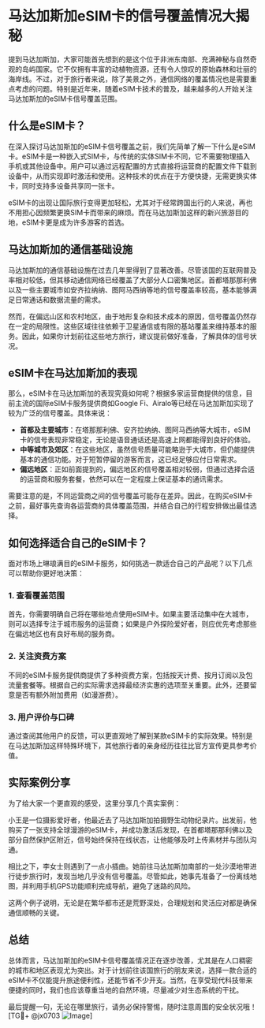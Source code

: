 # 马达加斯加eSIM卡的信号覆盖情况大揭秘

提到马达加斯加，大家可能首先想到的是这个位于非洲东南部、充满神秘与自然奇观的岛屿国家。它不仅拥有丰富的动植物资源，还有令人惊叹的原始森林和壮丽的海岸线。不过，对于旅行者来说，除了美景之外，通信网络的覆盖情况也是需要重点考虑的问题。特别是近年来，随着eSIM卡技术的普及，越来越多的人开始关注马达加斯加的eSIM卡信号覆盖范围。

## 什么是eSIM卡？

在深入探讨马达加斯加的eSIM卡信号覆盖之前，我们先简单了解一下什么是eSIM卡。eSIM卡是一种嵌入式SIM卡，与传统的实体SIM卡不同，它不需要物理插入手机或其他设备中。用户可以通过远程配置的方式直接将运营商的配置文件下载到设备中，从而实现即时激活和使用。这种技术的优点在于方便快捷，无需更换实体卡，同时支持多设备共享同一张卡。

eSIM卡的出现让国际旅行变得更加轻松，尤其对于经常跨国出行的人来说，再也不用担心因频繁更换SIM卡而带来的麻烦。而在马达加斯加这样的新兴旅游目的地，eSIM卡更是成为许多游客的首选。

## 马达加斯加的通信基础设施

马达加斯加的通信基础设施在过去几年里得到了显著改善。尽管该国的互联网普及率相对较低，但其移动通信网络已经覆盖了大部分人口密集地区。首都塔那那利佛以及一些主要城市如安齐拉纳纳、图阿马西纳等地的信号覆盖率较高，基本能够满足日常通话和数据流量的需求。

然而，在偏远山区和农村地区，由于地形复杂和技术成本的原因，信号覆盖仍然存在一定的局限性。这些区域往往依赖于卫星通信或有限的基站覆盖来维持基本的服务。因此，如果你计划前往这些地方旅行，建议提前做好准备，了解具体的信号状况。

## eSIM卡在马达加斯加的表现

那么，eSIM卡在马达加斯加的表现究竟如何呢？根据多家运营商提供的信息，目前主流的国际eSIM卡服务提供商如Google Fi、Airalo等已经在马达加斯加实现了较为广泛的信号覆盖。具体来说：

- **首都及主要城市**：在塔那那利佛、安齐拉纳纳、图阿马西纳等大城市，eSIM卡的信号表现非常稳定，无论是语音通话还是高速上网都能得到良好的体验。
- **中等城市及郊区**：在这些地区，虽然信号质量可能略逊于大城市，但仍能提供基本的通信功能。对于短暂停留的游客而言，这已经足够应付日常需求。
- **偏远地区**：正如前面提到的，偏远地区的信号覆盖相对较弱，但通过选择合适的运营商和服务套餐，依然可以在一定程度上保证基本的通讯需求。

需要注意的是，不同运营商之间的信号覆盖可能存在差异。因此，在购买eSIM卡之前，最好事先查询各运营商的具体覆盖范围，并结合自己的行程安排做出最佳选择。

## 如何选择适合自己的eSIM卡？

面对市场上琳琅满目的eSIM卡服务，如何挑选一款适合自己的产品呢？以下几点可以帮助你更好地决策：

### 1. 查看覆盖范围
首先，你需要明确自己将在哪些地点使用eSIM卡。如果主要活动集中在大城市，则可以选择专注于城市服务的运营商；如果是户外探险爱好者，则应优先考虑那些在偏远地区也有良好布局的服务商。

### 2. 关注资费方案
不同的eSIM卡服务提供商提供了多种资费方案，包括按天计费、按月订阅以及包流量套餐等。根据自己的实际需求选择最经济实惠的选项至关重要。此外，还要留意是否有额外附加费用（如漫游费）。

### 3. 用户评价与口碑
通过查阅其他用户的反馈，可以更直观地了解到某款eSIM卡的实际效果。特别是在马达加斯加这样特殊环境下，其他旅行者的亲身经历往往比官方宣传更具参考价值。

## 实际案例分享

为了给大家一个更直观的感受，这里分享几个真实案例：

小王是一位摄影爱好者，他最近去了马达加斯加拍摄野生动物纪录片。出发前，他购买了一张支持全球漫游的eSIM卡，并成功激活后发现，在首都塔那那利佛以及部分自然保护区附近，信号始终保持在线状态，让他能够及时上传素材并与团队沟通。

相比之下，李女士则遇到了一点小插曲。她前往马达加斯加南部的一处沙漠地带进行徒步旅行时，发现当地几乎没有信号覆盖。尽管如此，她事先准备了一份离线地图，并利用手机GPS功能顺利完成导航，避免了迷路的风险。

这两个例子说明，无论是在繁华都市还是荒野深处，合理规划和灵活应对都是确保通信顺畅的关键。

## 总结

总体而言，马达加斯加的eSIM卡信号覆盖情况正在逐步改善，尤其是在人口稠密的城市和地区表现尤为突出。对于计划前往该国旅行的朋友来说，选择一款合适的eSIM卡不仅能提升旅途便利性，还能节省不少开支。当然，在享受现代科技带来便捷的同时，我们也应该尊重当地的自然环境，尽量减少对生态系统的干扰。

最后提醒一句，无论在哪里旅行，请务必保持警惕，随时注意周围的安全状况哦！[TG💪+ @jx0703 ![Image](https://github.com/user-attachments/assets/dbca1d08-cadb-493c-b0ec-ad6f7a83f270)]